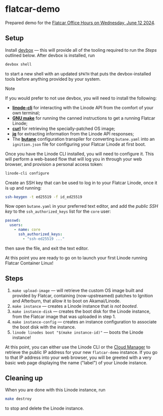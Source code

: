 # flatcar-demo

Prepared demo for the [Flatcar Office Hours on Wednesday, June 12 2024][1].

## Setup

Install [devbox][devbox] &mdash; this will provide all of the tooling required
to run the _Steps_ outlined below.
After devbox is installed, run

```sh
devbox shell
```

to start a new shell with an updated `$PATH` that puts the devbox-installed
tools before anything provided by your system.

> [!NOTE]
> If you would prefer to not use devbox, you will need to install the following:
>  
> - [**linode-cli**][linode-cli] for interacting with the Linode API from the comfort of your own terminal;
> - [**GNU make**][gnu-make] for running the canned instructions to get a running Flatcar Linode;
> - [**curl**][curl] for retrieving the specially-patched OS image;
> - [**jq**][jq] for extracting information from the Linode API responses;
> - The [**butane**][butane-cli] configuration transpiler for converting `butane.yaml` into an `ignition.json` file for configuring your Flatcar Linode at first boot.

Once you have the Linode CLI installed, you will need to configure it.
This will perform a web-based flow that will log you in through your web
browser, and provision a personal access token:

```sh
linode-cli configure
```

Create an SSH key that can be used to log in to your Flatcar Linode, once it is
up and running:

```sh
ssh-keygen -t ed25519 -f id_ed25519
```

Now open `butane.yaml` in your preferred text editor, and add the _public SSH
key_ to the `ssh_authorized_keys` list for the `core` user:

```yaml
passwd:
  users:
    - name: core
      ssh_authorized_keys:
        - "ssh-ed25519 ..."
```

then save the file, and exit the text editor.

At this point you are ready to go on to launch your first Linode running Flatcar
Container Linux!

## Steps

1. `make upload-image` &mdash; will retrieve the custom OS image built and
   provided by Flatcar, containing (now-upstreamed) patches to Ignition and
   Afterburn, that allow it to boot on Akamai/Linode.
1. `make instance` &mdash; creates a Linode instance that _is not booted_.
1. `make instance-disk` &mdash; creates the boot disk for the Linode instance,
   from the Flatcar image that was uploaded in step 1.
1. `make instance-config` &mdash; creates an instance configuration to associate
   the boot disk with the instance.
1. `linode linodes boot "$(make instance-id)"` &mdash; boots the Linode
   instance!

At this point, you can either use the Linode CLI or the [Cloud
Manager](https://cloud.linode.com/) to retrieve the public IP address for your
new `flatcar-demo` instance.
If you go to that IP address into your web browser, you will be greeted with a
very basic web page displaying the name ("label") of your Linode instance.

## Cleaning up

When you are done with this Linode instance, run

```sh
make destroy
```

to stop and delete the Linode instance.

[1]: https://github.com/flatcar/Flatcar/discussions/1443
[linode-cli]: https://www.linode.com/docs/products/tools/cli/guides/install/
[gnu-make]: https://www.gnu.org/software/make/
[curl]: https://curl.se/
[jq]: https://jqlang.github.io/jq/
[butane-cli]: https://www.flatcar.org/docs/latest/provisioning/config-transpiler/
[devbox]: https://www.jetify.com/devbox
